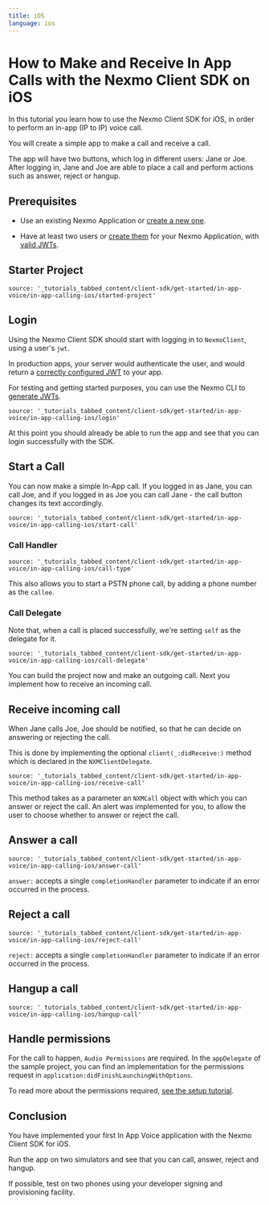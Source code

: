 ```yaml
---
title: iOS
language: ios
---
```


# How to Make and Receive In App Calls with the Nexmo Client SDK on iOS

In this tutorial you learn how to use the Nexmo Client SDK for iOS, in order to perform an in-app (IP to IP) voice call.

You will create a simple app to make a call and receive a call.

The app will have two buttons, which log in different users: Jane or Joe. After logging in, Jane and Joe are able to place a call and perform actions such as answer, reject or hangup.


## Prerequisites

- Use an existing Nexmo Application or [create a new one](/tutorials/client-sdk-generate-test-credentials).

- Have at least two users or [create them](/tutorials/client-sdk-generate-test-credentials#create-a-user) for your Nexmo Application, with [valid JWTs](/tutorials/client-sdk-generate-test-credentials).


## Starter Project

```tabbed_content
source: '_tutorials_tabbed_content/client-sdk/get-started/in-app-voice/in-app-calling-ios/started-project'
```


## Login

Using the Nexmo Client SDK should start with logging in to `NexmoClient`, using a user's `jwt`.

In production apps, your server would authenticate the user, and would return a [correctly configured JWT](/client-sdk/concepts/jwt-acl) to your app.

For testing and getting started purposes, you can use the Nexmo CLI to [generate JWTs](/tutorials/client-sdk-generate-test-credentials).

```tabbed_content
source: '_tutorials_tabbed_content/client-sdk/get-started/in-app-voice/in-app-calling-ios/login'
```

At this point you should already be able to run the app and see that you can login successfully with the SDK.


## Start a Call

You can now make a simple In-App call. If you logged in as Jane, you can call Joe, and if you logged in as Joe you can call Jane - the call button changes its text accordingly.

```tabbed_content
source: '_tutorials_tabbed_content/client-sdk/get-started/in-app-voice/in-app-calling-ios/start-call'
```


### Call Handler

```tabbed_content
source: '_tutorials_tabbed_content/client-sdk/get-started/in-app-voice/in-app-calling-ios/call-type'
```

This also allows you to start a PSTN phone call, by adding a phone number as the `callee`.



### Call Delegate

Note that, when a call is placed successfully, we're setting `self` as the delegate for it.  

```tabbed_content
source: '_tutorials_tabbed_content/client-sdk/get-started/in-app-voice/in-app-calling-ios/call-delegate'
```

You can build the project now and make an outgoing call. Next you implement how to receive an incoming call.


## Receive incoming call

When Jane calls Joe, Joe should be notified, so that he can decide on answering or rejecting the call.

This is done by implementing the optional `client(_:didReceive:)` method which is declared in the `NXMClientDelegate`.

```tabbed_content
source: '_tutorials_tabbed_content/client-sdk/get-started/in-app-voice/in-app-calling-ios/receive-call'
```

This method takes as a parameter an `NXMCall` object with which you can answer or reject the call. An alert was implemented for you, to allow the user to choose whether to answer or reject the call.


## Answer a call

```tabbed_content
source: '_tutorials_tabbed_content/client-sdk/get-started/in-app-voice/in-app-calling-ios/answer-call'
```

`answer:` accepts a single `completionHandler` parameter to indicate if an error occurred in the process.


## Reject a call

```tabbed_content
source: '_tutorials_tabbed_content/client-sdk/get-started/in-app-voice/in-app-calling-ios/reject-call'
```

`reject:` accepts a single `completionHandler` parameter to indicate if an error occurred in the process.


## Hangup a call

```tabbed_content
source: '_tutorials_tabbed_content/client-sdk/get-started/in-app-voice/in-app-calling-ios/hangup-call'
```


## Handle permissions

For the call to happen, `Audio Permissions` are required. In the `appDelegate` of the sample project, you can find an implementation for the permissions request in `application:didFinishLaunchingWithOptions`.  

To read more about the permissions required, [see the setup tutorial](/tutorials/client-sdk-ios-add-sdk-to-your-app#add-permissions).


## Conclusion

You have implemented your first In App Voice application with the Nexmo Client SDK for iOS.

Run the app on two simulators and see that you can call, answer, reject and hangup.

If possible, test on two phones using your developer signing and provisioning facility.


